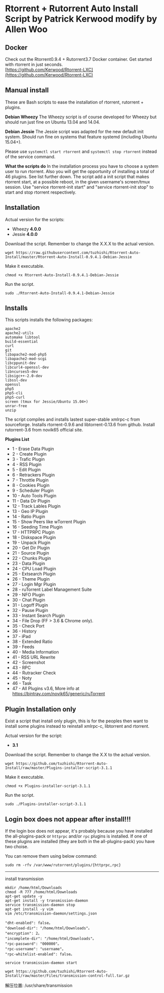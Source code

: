 
# Rtorrent + Rutorrent Auto Install Script by Patrick Kerwood modify by Allen Woo

## Docker
Check out the Rtorrent0.9.4 + Rutorrent3.7 Docker container. Get started with rtorrent in just seconds.  
[https://github.com/Kerwood/Rtorrent-LXC](https://github.com/Kerwood/Rtorrent-LXC)

## Manual install
These are Bash scripts to ease the installation of rtorrent, rutorrent + plugins.

**Debian Wheezy**
The Wheezy script is of course developed for Wheezy but should run just fine on Ubuntu 13.04 and 14.04.

**Debian Jessie**
The Jessie script was adapted for the new default init system. Should run fine on systems that feature systemd (including Ubuntu 15.04+).

Please use `systemctl start rtorrent` and `systemctl stop rtorrent` instead of the service command.

**What the scripts do**
In the installation process you have to choose a system user to run rtorrent.
Also you will get the opportunity of installing a total of 46 plugins. See list further down.
The script add a init script that makes rtorrent start, at a possible reboot, in the
given username's screen/tmux session. Use "service rtorrent-init start" and
"service rtorrent-init stop" to start and stop rtorrent respectively.


Installation
------------

Actual version for the scripts: 
- Wheezy **4.0.0**
- Jessie **4.0.0**

Download the script. Remember to change the X.X.X to the actual version.

	wget https://raw.githubusercontent.com/tuzhishi/Rtorrent-Auto-Install/master/Rtorrent-Auto-Install-0.9.4.1-Debian-Jessie

Make it executable.

	chmod +x Rtorrent-Auto-Install-0.9.4.1-Debian-Jessie

Run the script.

	sudo ./Rtorrent-Auto-Install-0.9.4.1-Debian-Jessie


Installs
--------

This scripts installs the following packages:

	apache2
	apache2-utils
	automake libtool
	build-essential
	curl
	git
	libapache2-mod-php5
	libapache2-mod-scgi
	libcppunit-dev
	libcurl4-openssl-dev
	libncurses5-dev
	libsigc++-2.0-dev
	libssl-dev
	openssl
	php5
	php5-cli
	php5-curl
	screen (tmux for Jessie/Ubuntu 15.04+)
	unrar-free
	unzip

The script compiles and installs lastest super-stable xmlrpc-c from sourceforge.
Installs rtorrent-0.9.6 and libtorrent-0.13.6 from github.
Install rutorrent-3.6 from novik65 official site.

**Plugins List**

- 1 - Erase Data Plugin
- 2 - Create Plugin
- 3 - Trafic Plugin
- 4 - RSS Plugin
- 5 - Edit Plugin
- 6 - Retrackers Plugin
- 7 - Throttle Plugin
- 8 - Cookies Plugin
- 9 - Scheduler Plugin
- 10 - Auto Tools Plugin
- 11 - Data Dir Plugin
- 12 - Track Lables Plugin
- 13 - Geo IP Plugin
- 14 - Ratio Plugin
- 15 - Show Peers like wTorrent Plugin
- 16 - Seeding Time Plugin
- 17 - HTTPRPC Plugin
- 18 - Diskspace Plugin
- 19 - Unpack Plugin
- 20 - Get Dir Plugin
- 21 - Source Plugin
- 22 - Chunks Plugin
- 23 - Data Plugin
- 24 - CPU Load Plugin
- 25 - Extsearch Plugin
- 26 - Theme Plugin
- 27 - Login Mgr Plugin
- 28 - ruTorrent Label Management Suite
- 29 - NFO Plugin
- 30 - Chat Plugin
- 31 - Logoff Plugin
- 32 - Pause Plugin
- 33 - Instant Search Plugin
- 34 - File Drop (FF > 3.6 & Chrome only).
- 35 - Check Port
- 36 - History
- 37 - iPad
- 38 - Extended Ratio
- 39 - Feeds
- 40 - Media Information
- 41 - RSS URL Rewrite
- 42 - Screenshot
- 43 - RPC
- 44 - Rutracker Check
- 45 - Noty
- 46 - Task
- 47 - All Plugins v3.6, More info at https://bintray.com/novik65/generic/ruTorrent


Plugin Installation only
------------------------

Exist a script that install only plugin, this is for the peoples then want to install some plugins instead to reinstall xmlrpc-c, libtorrent and rtorrent.

Actual version for the script: 
- **3.1**

Download the script. Remember to change the X.X to the actual version.

	wget https://github.com/tuzhishi/Rtorrent-Auto-Install/raw/master/Plugins-installer-script-3.1.1

Make it executable.

	chmod +x Plugins-installer-script-3.1.1

Run the script.

	sudo ./Plugins-installer-script-3.1.1


Login box does not appear after install!!!
-----------------------------------------

If the login box does not appear, it's probably because you have installed the all-plugins-pack or `httprpc` and/or `rpc` plugins is installed.
If one of these plugins are installed (they are both in the all-plugins-pack) you have two choise.

You can remove them using below command:

	sudo rm -rfv /var/www/rutorrent/plugins/{httprpc,rpc}

------------------------------------------

install transmission

	mkdir /home/html/Downloads
	chmod -R 777 /home/html/Downloads
	apt-get update -y
	apt-get install -y transmission-daemon
	service transmission-daemon stop
	apt-get install -y vim
	vim /etc/transmission-daemon/settings.json
	
	"dht-enabled": false。
	"download-dir": "/home/html/Downloads"。
	"encryption": 2。
	"incomplete-dir": "/home/html/Downloads"。
	"rpc-password": "000000"。
	"rpc-username": "username"。
	"rpc-whitelist-enabled": false。
	
	service transmission-daemon start
	
	wget https://github.com/tuzhishi/Rtorrent-Auto-Install/raw/master/Files/transmission-control-full.tar.gz

解压位置:
	/usr/share/transmission
